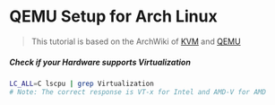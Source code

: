 # QEMU Setup for Arch Linux

>This tutorial is based on the ArchWiki of [KVM](https://wiki.archlinux.org/title/KVM) and [QEMU](https://wiki.archlinux.org/title/QEMU)

##### Check if your Hardware supports Virtualization   

```sh
LC_ALL=C lscpu | grep Virtualization
# Note: The correct response is VT-x for Intel and AMD-V for AMD
```
